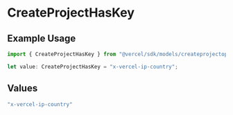 # CreateProjectHasKey

## Example Usage

```typescript
import { CreateProjectHasKey } from "@vercel/sdk/models/createprojectop.js";

let value: CreateProjectHasKey = "x-vercel-ip-country";
```

## Values

```typescript
"x-vercel-ip-country"
```